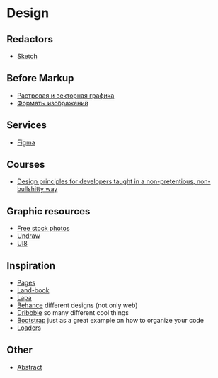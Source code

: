 # Design
## Redactors
- [Sketch](https://www.sketchapp.com/)
## Before Markup
- [Растровая и векторная графика](https://htmlacademy.ru/blog/111-rastr-vector)
- [Форматы изображений](https://htmlacademy.ru/blog/113-image-formats)
## Services
- [Figma](https://www.figma.com/)
## Courses
- [Design principles for developers taught in a non-pretentious, non-bullshitty way](https://designacademy.io/)
## Graphic resources
- [Free stock photos](https://www.pexels.com/)
- [Undraw](https://undraw.co/)
- [UI8](https://ui8.net/?rel=leda)
## Inspiration
- [Pages](https://www.pages.xyz/)
- [Land-book](https://land-book.com/)
- [Lapa](https://www.lapa.ninja/)
- [Behance](https://www.behance.net/) different designs (not only web)
- [Dribbble](https://dribbble.com/) so many different cool things
- [Bootstrap](http://getbootstrap.com/) just as a great example on how to organize your code
- [Loaders](https://codepen.io/anon/pen/zZBBYM)
## Other
- [Abstract](https://www.goabstract.com/)